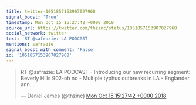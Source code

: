 ```yaml
---
title: twitter-1051857153907027968
signal_boost: 'True'
timestamp: Mon Oct 15 15:27:42 +0000 2018
source_url: https://twitter.com/thzinc/status/1051857153907027968
social_network: twitter
text: 'RT @safrazie: LA PODCAST'
mentions: safrazie
signal_boost_with_comment: 'False'
id: '1051857153907027968'
---
```


<blockquote class="twitter-tweet"><p lang="en" dir="ltr">RT @safrazie: LA PODCAST
- Introducing our new recurring segment: Beverly Hills 902-oh no
- Multiple typhus outbreaks in LA
- Englander ann…</p>&mdash; Daniel James (@thzinc) <a href="https://twitter.com/thzinc/status/1051857153907027968">Mon Oct 15 15:27:42 +0000 2018</a></blockquote> <script async src="https://platform.twitter.com/widgets.js" charset="utf-8"></script>